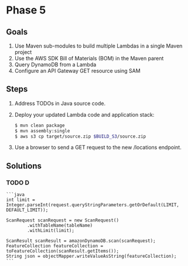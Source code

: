 # Phase 5

## Goals

1. Use Maven sub-modules to build multiple Lambdas in a single Maven project
1. Use the AWS SDK Bill of Materials (BOM) in the Maven parent
1. Query DynamoDB from a Lambda
1. Configure an API Gateway GET resource using SAM

## Steps

1. Address TODOs in Java source code.
1. Deploy your updated Lambda code and application stack:

    ```bash
    $ mvn clean package
    $ mvn assembly:single
    $ aws s3 cp target/source.zip $BUILD_S3/source.zip
    ```

1. Use a browser to send a GET request to the new /locations endpoint.

## Solutions

### TODO D

    ```java
    int limit = Integer.parseInt(request.queryStringParameters.getOrDefault(LIMIT, DEFAULT_LIMIT));

    ScanRequest scanRequest = new ScanRequest()
            .withTableName(tableName)
            .withLimit(limit);

    ScanResult scanResult = amazonDynamoDB.scan(scanRequest);
    FeatureCollection featureCollection = toFeatureCollection(scanResult.getItems());
    String json = objectMapper.writeValueAsString(featureCollection);
    ```

